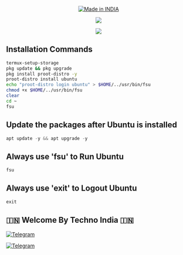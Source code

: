 <p align="center">
<a href="https://t.me/rktechnoindians"><img title="Made in INDIA" src="https://img.shields.io/badge/MADE%20IN-INDIA-SCRIPT?colorA=%23ff8100&colorB=%23017e40&colorC=%23ff0000&style=for-the-badge"></a>
</p>

<a name="readme-top"></a>


<p align="center"> 
<a href="https://t.me/rktechnoindians"><img src="https://readme-typing-svg.herokuapp.com?font=Fira+Code&weight=800&size=35&pause=1000&color=F74848&center=true&vCenter=true&random=false&width=435&lines=𝐔𝐛𝐮𝐧𝐭𝐮-𝐢𝐧-𝐓𝐞𝐫𝐦𝐮𝐱" /></a>
 </p>


<p align="center">
<a href="https://t.me/rktechnoindians"><img src="https://s12.gifyu.com/images/SrITK.gif"></a>
</p>





## Installation Commands

```bash
termux-setup-storage
pkg update && pkg upgrade 
pkg install proot-distro -y
proot-distro install ubuntu
echo "proot-distro login ubuntu" > $HOME/../usr/bin/fsu
chmod +x $HOME/../usr/bin/fsu
clear
cd ~
fsu
```

## Update the packages after Ubuntu is installed

```python
apt update -y && apt upgrade -y
```

## Always use 'fsu' to Run Ubuntu

```python
fsu
```

## Always use 'exit' to Logout Ubuntu

```python
exit
```


## 🇮🇳 Welcome By Techno India 🇮🇳

[![Telegram](https://img.shields.io/badge/TELEGRAM-CHANNEL-red?style=for-the-badge&logo=telegram)](https://t.me/rktechnoindians)
  </a><p>
[![Telegram](https://img.shields.io/badge/TELEGRAM-OWNER-red?style=for-the-badge&logo=telegram)](https://t.me/RK_TECHNO_INDIA)
</p>
